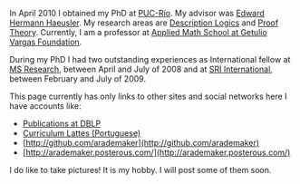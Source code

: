 
In April 2010 I obtained my PhD at [PUC-Rio](http://www.puc-rio.br).
My advisor was [Edward Hermann
Haeusler](http://www.tecmf.inf.puc-rio.br/~hermann/). My research
areas are [Description Logics](http://dl.kr.org/) and [Proof
Theory](http://en.wikipedia.org/wiki/Proof_theory). Currently, I am a
professor at [Applied Math School at Getulio Vargas Foundation](http://emap.fgv.br).

During my PhD I had two outstanding experiences as International
fellow at [MS
Research](http://research.microsoft.com/en-us/um/redmond/projects/z3/people.html),
between April and July of 2008 and at [SRI
International](http://www.sri.com/), between February and July of
2009.

This page currently has only links to other sites and social networks
here I have accounts like:

 - [Publications at DBLP](http://www.informatik.uni-trier.de/~ley/db/indices/a-tree/r/Rademaker:Alexandre.html)
 - [Curriculum Lattes (Portuguese)](http://lattes.cnpq.br/0675365413696898)
 - [http://github.com/arademaker](http://github.com/arademaker)
 - [http://arademaker.posterous.com/](http://arademaker.posterous.com/)

I do like to take pictures! It is my hobby. I will post some of them
soon. 



